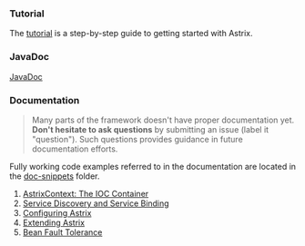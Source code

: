 ### Tutorial
The [tutorial](Providing-A-Service-Using-Astrix-And-GigaSpaces) is a step-by-step guide to getting started with Astrix. 

### JavaDoc
[JavaDoc](http://avanzabank.github.io/astrix/)

### Documentation
> Many parts of the framework doesn't have proper documentation yet. __Don't hesitate to ask questions__ by submitting an issue (label it "question"). Such questions provides guidance in future documentation efforts.

Fully working code examples referred to in the documentation are located in the [doc-snippets](https://github.com/AvanzaBank/astrix/tree/master/doc-snippets) folder.

1. [AstrixContext: The IOC Container](The-IOC-Container)
2. [Service Discovery and Service Binding](Service-Discovery-and-Service-Binding)
4. [Configuring Astrix](Configuring-Astrix)
5. [Extending Astrix](Astrix-Plugins)
6. [Bean Fault Tolerance](Bean-Fault-Tolerance)

 
